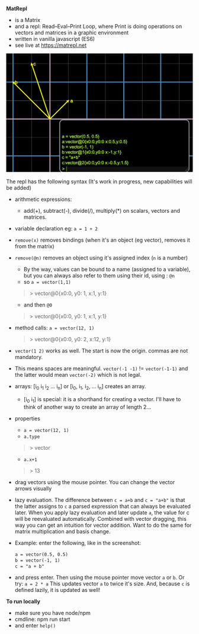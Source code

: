 **MatRepl**
* is a Matrix
* and a repl: Read–Eval–Print Loop, where Print is doing operations on vectors and matrices in a graphic environment
* written in vanilla javascript (ES6)
* see live at https://matrepl.net

![add 2 vectors](screenshot.png? "add 2 vectors")
  
The repl has the following syntax (It's work in progress, new capabilities will be added)
* arithmetic expressions:
  * add(+), subtract(-), divide(/), multiply(*) on scalars, vectors and matrices. 
* variable declaration eg: ```a = 1 + 2```
* ```remove(x)``` removes bindings (when it's an object (eg vector), removes it from the matrix)
* ```remove(@n)``` removes an object using it's assigned index (```n``` is a number)
  * By the way, values can be bound to a name (assigned to a variable), but you can always also refer to them using their id, using : ```@n```
  * so ```a = vector(1,1)```
  > &gt; vector@0{x0:0, y0: 1, x:1, y:1}
  * and then ```@0```
  > &gt; vector@0{x0:0, y0: 1, x:1, y:1}
* method calls:
   ```a = vector(12, 1)```
  > &gt; vector@0{x0:0, y0: 2, x:12, y:1}
* ```vector(1 2)``` works as well. The start is now the origin.
  commas are not mandatory. 
* This means spaces are meaningful. 
  ```vector(-1 -1)``` != ```vector(-1-1)``` and the latter would mean ```vector(-2)``` which is not legal.
* arrays: \[i<sub>0</sub> i<sub>1</sub> i<sub>2</sub> ... i<sub>n</sub>] or \[i<sub>0</sub>, i<sub>1</sub>, i<sub>2</sub>, ... i<sub>n</sub>] creates an array. 
  * \[i<sub>0</sub> i<sub>1</sub>] is special: it is a shorthand for creating a vector. I'll have to think of another way to create an array of length 2...
  
* properties
  * ```a = vector(12, 1)```
  * ```a.type```
  > &gt; vector
  * ```a.x+1```
  > &gt; 13
* drag vectors using the mouse pointer. You can change the vector arrows visually
* lazy evaluation. The difference between ```c = a+b``` and ```c = "a+b"``` 
  is that the latter assigns to ```c``` a parsed expression that can always be evaluated later. 
  When you apply lazy evaluation and later update ```a```, the value for c will be reevaluated
  automatically. Combined with vector dragging, this way you can get an intuition for vector addition.
  Want to do the same for matrix multiplication and basis change. 

* Example: enter the following, like in the screenshot:
  ```
  a = vector(0.5, 0.5)
  b = vector(-1, 1)
  c = "a + b"
  ```
* and press enter. Then using the mouse pointer move vector ```a``` or ```b```. Or try: ```a = 2 * a```
  This updates vector ```a``` to twice it's size. And, because ```c``` is defined lazily, it is updated as well!


**To run locally**
* make sure you have node/npm
* cmdline: npm run start
* and enter ```help()```